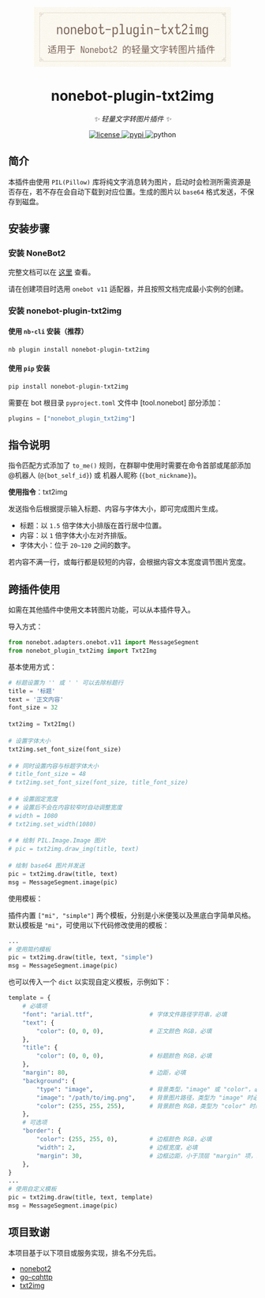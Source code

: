 <!-- markdownlint-disable MD033 MD036 MD041-->
<p align="center">
  <img src="https://github.com/mobyw/images/raw/main/Screenshots/nonebot-plugin-txt2img.png" width="400px"/>
</p>

<div align="center">

# nonebot-plugin-txt2img

_✨ 轻量文字转图片插件 ✨_

</div>

<p align="center">
  <a href="https://raw.githubusercontent.com/mobyw/nonebot-plugin-txt2img/master/LICENSE">
    <img src="https://img.shields.io/github/license/mobyw/nonebot-plugin-txt2img.svg" alt="license">
  </a>
  <a href="https://pypi.python.org/pypi/nonebot-plugin-txt2img">
    <img src="https://img.shields.io/pypi/v/nonebot-plugin-txt2img.svg" alt="pypi">
  </a>
  <img src="https://img.shields.io/badge/python-3.9+-blue.svg" alt="python">
</p>

## 简介

本插件由使用 `PIL(Pillow)` 库将纯文字消息转为图片，启动时会检测所需资源是否存在，若不存在会自动下载到对应位置。生成的图片以 `base64` 格式发送，不保存到磁盘。

## 安装步骤

### 安装 NoneBot2

完整文档可以在 [这里](https://v2.nonebot.dev/) 查看。

请在创建项目时选用 `onebot v11` 适配器，并且按照文档完成最小实例的创建。

### 安装 nonebot-plugin-txt2img

#### 使用 `nb-cli` 安装（推荐）

```bash
nb plugin install nonebot-plugin-txt2img
```

#### 使用 `pip` 安装

```bash
pip install nonebot-plugin-txt2img
```

需要在 bot 根目录 `pyproject.toml` 文件中 [tool.nonebot] 部分添加：

```python
plugins = ["nonebot_plugin_txt2img"]
```

## 指令说明

指令匹配方式添加了 `to_me()` 规则，在群聊中使用时需要在命令首部或尾部添加 @机器人 (`@{bot_self_id}`) 或 机器人昵称 (`{bot_nickname}`)。

**使用指令**：txt2img

发送指令后根据提示输入标题、内容与字体大小，即可完成图片生成。

* 标题：以 `1.5` 倍字体大小排版在首行居中位置。
* 内容：以 `1` 倍字体大小左对齐排版。
* 字体大小：位于 `20~120` 之间的数字。

若内容不满一行，或每行都是较短的内容，会根据内容文本宽度调节图片宽度。

## 跨插件使用

如需在其他插件中使用文本转图片功能，可以从本插件导入。

导入方式：

```python
from nonebot.adapters.onebot.v11 import MessageSegment
from nonebot_plugin_txt2img import Txt2Img
```

基本使用方式：

```python
# 标题设置为 '' 或 ' ' 可以去除标题行
title = '标题'
text = '正文内容'
font_size = 32

txt2img = Txt2Img()

# 设置字体大小
txt2img.set_font_size(font_size)

# # 同时设置内容与标题字体大小
# title_font_size = 48
# txt2img.set_font_size(font_size, title_font_size)

# # 设置固定宽度
# # 设置后不会在内容较窄时自动调整宽度
# width = 1080
# txt2img.set_width(1080)

# # 绘制 PIL.Image.Image 图片
# pic = txt2img.draw_img(title, text)

# 绘制 base64 图片并发送
pic = txt2img.draw(title, text)
msg = MessageSegment.image(pic)
```

使用模板：

插件内置 `["mi", "simple"]` 两个模板，分别是小米便笺以及黑底白字简单风格。默认模板是 `"mi"`，可使用以下代码修改使用的模板：

```python
...
# 使用简约模板
pic = txt2img.draw(title, text, "simple")
msg = MessageSegment.image(pic)
```

也可以传入一个 `dict` 以实现自定义模板，示例如下：

```python
template = {
    # 必填项
    "font": "arial.ttf",                # 字体文件路径字符串，必填
    "text": {
        "color": (0, 0, 0),             # 正文颜色 RGB，必填
    },
    "title": {
        "color": (0, 0, 0),             # 标题颜色 RGB，必填
    },
    "margin": 80,                       # 边距，必填
    "background": {
        "type": "image",                # 背景类型，"image" 或 "color"，必填
        "image": "/path/to/img.png",    # 背景图片路径，类型为 "image" 时必填
        "color": (255, 255, 255),       # 背景颜色 RGB，类型为 "color" 时必填
    },
    # 可选项
    "border": {
        "color": (255, 255, 0),         # 边框颜色 RGB，必填
        "width": 2,                     # 边框宽度，必填
        "margin": 30,                   # 边框边距，小于顶层 "margin" 项，必填
    },
}
...
# 使用自定义模板
pic = txt2img.draw(title, text, template)
msg = MessageSegment.image(pic)
```

## 项目致谢

本项目基于以下项目或服务实现，排名不分先后。

* [nonebot2](https://github.com/nonebot/nonebot2)
* [go-cqhttp](https://github.com/Mrs4s/go-cqhttp)
* [txt2img](https://github.com/taseikyo/txt2img)
